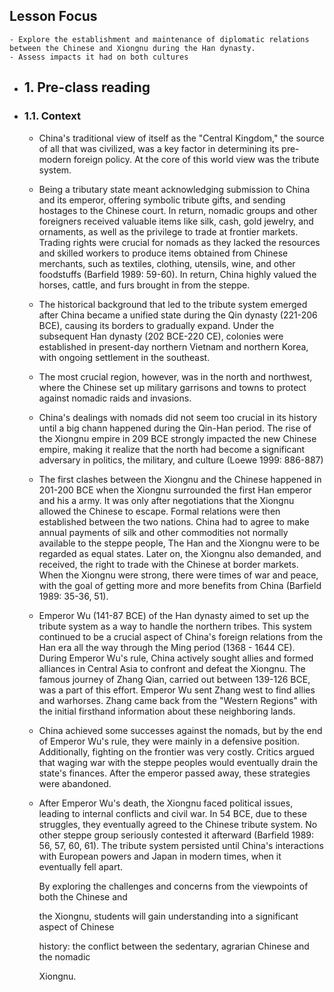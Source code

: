 ## Lesson Focus
	- Explore the establishment and maintenance of diplomatic relations between the Chinese and Xiongnu during the Han dynasty.
	- Assess impacts it had on both cultures
- ## 1. Pre-class reading
- ### 1.1. Context
	- China's traditional view of itself as the "Central Kingdom," the source of all that was civilized, was a key factor in determining its pre-modern foreign policy. At the core of this world view was the tribute system.
	- Being a tributary state meant acknowledging submission to China and its emperor, offering symbolic tribute gifts, and sending hostages to the Chinese court. In return, nomadic groups and other foreigners received valuable items like silk, cash, gold jewelry, and ornaments, as well as the privilege to trade at frontier markets. Trading rights were crucial for nomads as they lacked the resources and skilled workers to produce items obtained from Chinese merchants, such as textiles, clothing, utensils, wine, and other foodstuffs (Barfield 1989: 59-60). In return, China highly valued the horses, cattle, and furs brought in from the steppe.
	- The historical background that led to the tribute system emerged after China became a unified state during the Qin dynasty (221-206 BCE), causing its borders to gradually expand. Under the subsequent Han dynasty (202 BCE-220 CE), colonies were established in present-day northern Vietnam and northern Korea, with ongoing settlement in the southeast.
	- The most crucial region, however, was in the north and northwest, where the Chinese set up military garrisons and towns to protect against nomadic raids and invasions.
	- China's dealings with nomads did not seem too crucial in its history until a big chann happened during the Qin-Han period. The rise of the Xiongnu empire in 209 BCE strongly impacted the new Chinese empire, making it realize that the north had become a significant adversary in politics, the military, and culture (Loewe 1999: 886-887)
	- The first clashes between the Xiongnu and the Chinese happened in 201-200 BCE when the Xiongnu surrounded the first Han emperor and his a army. It was only after negotiations that the Xiongnu allowed the Chinese to escape. Formal relations were then established between the two nations. China had to agree to make annual payments of silk and other commodities not normally available to the steppe people, The Han and the Xiongnu were to be regarded as equal states. Later on, the Xiongnu also demanded, and received, the right to trade with the Chinese at border markets. When the Xiongnu were strong, there were times of war and peace, with the goal of getting more and more benefits from China (Barfield 1989: 35-36, 51).
	- Emperor Wu (141-87 BCE) of the Han dynasty aimed to set up the tribute system as a way to handle the northern tribes. This system continued to be a crucial aspect of China's foreign relations from the Han era all the way through the Ming period (1368 - 1644 CE). During Emperor Wu's rule, China actively sought allies and formed alliances in Central Asia to confront and defeat the Xiongnu. The famous journey of Zhang Qian, carried out between 139-126 BCE, was a part of this effort. Emperor Wu sent Zhang west to find allies and warhorses. Zhang came back from the "Western Regions" with the initial firsthand information about these neighboring lands.
	- China achieved some successes against the nomads, but by the end of Emperor Wu's rule, they were mainly in a defensive position. Additionally, fighting on the frontier was very costly. Critics argued that waging war with the steppe peoples would eventually drain the state's finances. After the emperor passed away, these strategies were abandoned.
	- After Emperor Wu's death, the Xiongnu faced political issues, leading to internal conflicts and civil war. In 54 BCE, due to these struggles, they eventually agreed to the Chinese tribute system. No other steppe group seriously contested it afterward (Barfield 1989: 56, 57, 60, 61). The tribute system persisted until China's interactions with European powers and Japan in modern times, when it eventually fell apart.
	  
	  By exploring the challenges and concerns from the viewpoints of both the Chinese and
	  
	  the Xiongnu, students will gain understanding into a significant aspect of Chinese
	  
	  history: the conflict between the sedentary, agrarian Chinese and the nomadic
	  
	  Xiongnu.